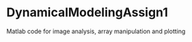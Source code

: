 DynamicalModelingAssign1
========================

Matlab code for image analysis, array manipulation and plotting
